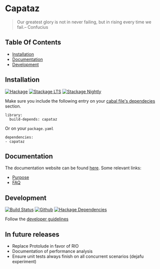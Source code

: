 # Capataz

> Our greatest glory is not in never failing, but in rising every time we fail.– Confucius

## Table Of Contents

* [Installation](#installation)
* [Documentation](#documentation)
* [Development](#development)

## Installation

[![Hackage](https://img.shields.io/hackage/v/capataz.svg)](https://img.shields.io/hackage/v/capataz.svg)
[![Stackage LTS](https://www.stackage.org/package/capataz/badge/lts)](http://stackage.org/lts/package/capataz)
[![Stackage Nightly](https://www.stackage.org/package/capataz/badge/nightly)](http://stackage.org/nightly/package/capataz)

Make sure you include the following entry on your [cabal file's
dependecies](https://www.haskell.org/cabal/users-guide/developing-packages.html#build-information)
section.

```cabal
library:
  build-depends: capataz
```

Or on your `package.yaml`

```
dependencies:
- capataz
```

## Documentation

The documentation website can be found
[here](https://romanandreg.gitbooks.io/capataz/content/). Some relevant links:

* [Purpose](https://romanandreg.gitbooks.io/capataz/content/purpose.html)
* [FAQ](https://romanandreg.gitbooks.io/capataz/content/FAQ.html)

## Development

[![Build Status](https://travis-ci.org/roman/Haskell-capataz.svg?branch=master)](https://travis-ci.org/roman/Haskell-capataz)
[![Github](https://img.shields.io/github/commits-since/roman/haskell-capataz/v0.2.0.0.svg)](https://img.shields.io/github/commits-since/roman/haskell-capataz/v0.2.0.0.svg)
[![Hackage Dependencies](https://img.shields.io/hackage-deps/v/capataz.svg)](http://packdeps.haskellers.com/feed?needle=capataz)

Follow the [developer guidelines](https://romanandreg.gitbooks.io/capataz/content/CONTRIBUTING.html)

## In future releases

* Replace Protolude in favor of RIO
* Documentation of performance analysis
* Ensure unit tests always finish on all concurrent scenarios (dejafu experiment)
